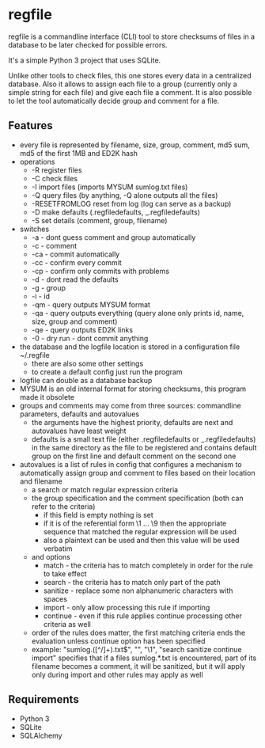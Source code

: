 regfile
=======

regfile is a commandline interface (CLI) tool to store checksums of files in a database to be later checked for possible errors.

It's a simple Python 3 project that uses SQLite.

Unlike other tools to check files, this one stores every data in a centralized database. Also it allows to assign each file to a group (currently only a simple string for each file) and give each file a comment. It is also possible to let the tool automatically decide group and comment for a file.

Features
--------

* every file is represented by filename, size, group, comment, md5 sum, md5 of the first 1MB and ED2K hash
* operations
    * -R register files
    * -C check files
    * -I import files (imports MYSUM sumlog.txt files)
    * -Q query files (by anything, -Q alone outputs all the files)
    * -RESETFROMLOG reset from log (log can serve as a backup)
    * -D make defaults (.regfiledefaults, _.regfiledefaults)
    * -S set details (comment, group, filename)
* switches
    * -a - dont guess comment and group automatically
    * -c - comment
    * -ca - commit automatically
    * -cc - confirm every commit
    * -cp - confirm only commits with problems
    * -d - dont read the defaults
    * -g - group
    * -i - id
    * -qm - query outputs MYSUM format
    * -qa - query outputs everything (query alone only prints id, name, size, group and comment)
    * -qe - query outputs ED2K links
    * -0 - dry run - dont commit anything
* the database and the logfile location is stored in a configuration file ~/.regfile
    * there are also some other settings
    * to create a default config just run the program
* logfile can double as a database backup
* MYSUM is an old internal format for storing checksums, this program made it obsolete
* groups and comments may come from three sources: commandline parameters, defaults and autovalues
    * the arguments have the highest priority, defaults are next and autovalues have least weight
    * defaults is a small text file (either .regfiledefaults or _.regfiledefaults) in the same directory as the file to be registered and contains default group on the first line and default comment on the second one
* autovalues is a list of rules in config that configures a mechanism to automatically assign group and comment to files based on their location and filename
    * a search or match regular expression criteria
    * the group specification and the comment specification (both can refer to the criteria)
        * if this field is empty nothing is set
        * if it is of the referential form \\1 ... \\9 then the appropriate sequence that matched the regular expression will be used
        * also a plaintext can be used and then this value will be used verbatim
    * and options
        * match - the criteria has to match completely in order for the rule to take effect
        * search - the criteria has to match only part of the path
        * sanitize - replace some non alphanumeric characters with spaces
        * import - only allow processing this rule if importing
        * continue - even if this rule applies continue processing other criteria as well
    * order of the rules does matter, the first matching criteria ends the evaluation unless continue option has been specified
    * example: "sumlog.([^/]+).txt$", "", "\\1", "search sanitize continue import" specifies that if a files sumlog.\*.txt is encountered, part of its filename becomes a comment, it will be sanitized, but it will apply only during import and other rules may apply as well

Requirements
------------

* Python 3
* SQLite
* SQLAlchemy
